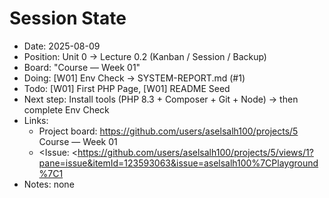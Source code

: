 # Session State

- Date: 2025-08-09
- Position: Unit 0 → Lecture 0.2 (Kanban / Session / Backup)
- Board: "Course — Week 01"
- Doing: [W01] Env Check → SYSTEM-REPORT.md (#1)
- Todo: [W01] First PHP Page, [W01] README Seed
- Next step: Install tools (PHP 8.3 + Composer + Git + Node) → then complete Env Check
- Links:
  - Project board: <https://github.com/users/aselsalh100/projects/5> Course — Week 01
  - <Issue: <https://github.com/users/aselsalh100/projects/5/views/1?pane=issue&itemId=123593063&issue=aselsalh100%7CPlayground%7C1
- Notes: none
